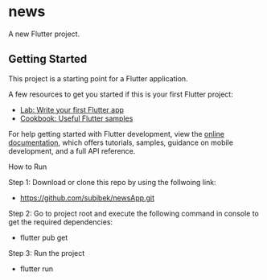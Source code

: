 # news

A new Flutter project.

## Getting Started

This project is a starting point for a Flutter application.

A few resources to get you started if this is your first Flutter project:

- [Lab: Write your first Flutter app](https://docs.flutter.dev/get-started/codelab)
- [Cookbook: Useful Flutter samples](https://docs.flutter.dev/cookbook)

For help getting started with Flutter development, view the
[online documentation](https://docs.flutter.dev/), which offers tutorials,
samples, guidance on mobile development, and a full API reference.

How to Run

Step 1: Download or clone this repo by using the follwoing link:
- https://github.com/subibek/newsApp.git

Step 2: Go to project root and execute the following command in console to get the required dependencies:
- flutter pub get

Step 3: Run the project 
- flutter run
